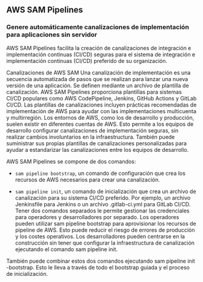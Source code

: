 ## AWS SAM Pipelines
### Genere automáticamente canalizaciones de implementación para aplicaciones sin servidor

AWS SAM Pipelines facilita la creación de canalizaciones de integración e implementación continuas (CI/CD) seguras para el sistema de integración e implementación continuas (CI/CD) preferido de su organización.

Canalizaciones de AWS SAM
Una canalización de implementación es una secuencia automatizada de pasos que se realizan para lanzar una nueva versión de una aplicación. Se definen mediante un archivo de plantilla de canalización. AWS SAM Pipelines proporciona plantillas para sistemas CI/CD populares como AWS CodePipeline, Jenkins, GitHub Actions y GitLab CI/CD. Las plantillas de canalizaciones incluyen prácticas recomendadas de implementación de AWS para ayudar con las implementaciones multicuenta y multirregión. Los entornos de AWS, como los de desarrollo y producción, suelen existir en diferentes cuentas de AWS. Esto permite a los equipos de desarrollo configurar canalizaciones de implementación seguras, sin realizar cambios involuntarios en la infraestructura. También puede suministrar sus propias plantillas de canalizaciones personalizadas para ayudar a estandarizar las canalizaciones entre los equipos de desarrollo.

AWS SAM Pipelines se compone de dos comandos:

* `sam pipeline bootstrap`, un comando de configuración que crea los recursos de AWS necesarios para crear una canalización.

* `sam pipeline init`, un comando de inicialización que crea un archivo de canalización para su sistema CI/CD preferido. Por ejemplo, un archivo Jenkinsfile para Jenkins o un archivo .gitlab-ci.yml para GitLab CI/CD.
Tener dos comandos separados le permite gestionar las credenciales para operadores y desarrolladores por separado. Los operadores pueden utilizar sam pipeline bootstrap para aprovisionar los recursos de pipeline de AWS. Esto puede reducir el riesgo de errores de producción y los costes operativos. Los desarrolladores pueden centrarse en la construcción sin tener que configurar la infraestructura de canalización ejecutando el comando sam pipeline init.

También puede combinar estos dos comandos ejecutando sam pipeline init -bootstrap. Esto le lleva a través de todo el bootstrap guiada y el proceso de inicialización.
